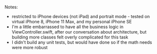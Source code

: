 
Notes:

- restricted to iPhone devices (not iPad) and portrait mode - tested on virtual iPhone 8, iPhone 11 Max, and my personal iPhone SE
- I'm a little embarrassed to have all the business logic in ViewController.swift, after our conversation about architecture, but building more classes felt overly complicated for this task
- I didn't build any unit tests, but would have done so if the math needs were more robust

